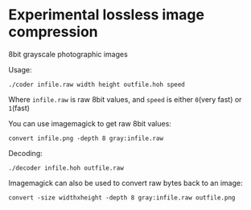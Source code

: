 # Experimental lossless image compression

8bit grayscale photographic images

Usage:

```
./coder infile.raw width height outfile.hoh speed
```

Where ``infile.raw`` is raw 8bit values, and ``speed`` is either ``0``(very fast) or ``1``(fast)

You can use imagemagick to get raw 8bit values:
```
convert infile.png -depth 8 gray:infile.raw
```

Decoding:
```
./decoder infile.hoh outfile.raw
```

Imagemagick can also be used to convert raw bytes back to an image:
```
convert -size widthxheight -depth 8 gray:infile.raw outfile.png
```
